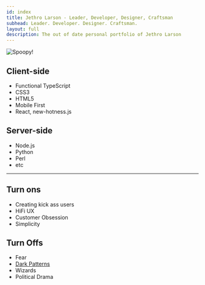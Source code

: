 ```yaml
---
id: index
title: Jethro Larson - Leader, Developer, Designer, Craftsman
subhead: Leader. Developer. Designer. Craftsman.
layout: full
description: The out of date personal portfolio of Jethro Larson
---
```


<img class="Portrait" src="images/Halloween2018.jpg" alt="Spoopy!"/>

Client-side
---

* Functional TypeScript
* CSS3
* HTML5
* Mobile First
* React, new-hotness.js

Server-side
---

* Node.js
* Python
* Perl
* etc

---

<div class="grid">
    <div class="grid-cell u-size-half">
        <h2>Turn ons</h2>
        <ul>
            <li>Creating kick ass users</li>
            <li>HiFi UX</li>
            <li>Customer Obsession</li>
            <li>Simplicity</li>
        </ul>
    </div>
    <div class="grid-cell u-size-half">
        <h2>Turn Offs</h2>
        <ul>
            <li>Fear</li>
            <li><a href="http://darkpatterns.org">Dark Patterns</a></li>
            <li>Wizards</li>
            <li>Political Drama</li>
        </ul>
    </div>
</div>

